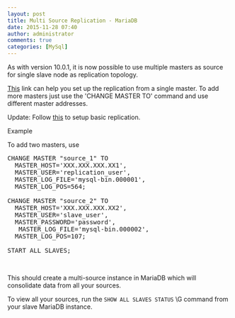 ```yaml
---
layout: post
title: Multi Source Replication - MariaDB
date: 2015-11-28 07:40
author: administrator
comments: true
categories: [MySql]
---
```

As with version 10.0.1, it is now possible to use multiple masters as source for single slave node as replication topology.

<a href="https://mariadb.com/kb/en/mariadb/documentation/replication/standard-replication/setting-up-replication/">This</a> link can help you set up the replication from a single master. To add more masters just use the 'CHANGE MASTER TO' command and use different master addresses.

Update: Follow <a href="https://www.digitalocean.com/community/tutorials/how-to-set-up-master-slave-replication-in-mysql" target="_blank">this</a> to setup basic replication.

Example

To add two masters, use
<pre class="lang:mysql decode:true ">CHANGE MASTER "source_1" TO 
  MASTER_HOST='XXX.XXX.XXX.XX1',
  MASTER_USER='replication_user',
  MASTER_LOG_FILE='mysql-bin.000001',
  MASTER_LOG_POS=564;

CHANGE MASTER "source_2" TO 
  MASTER_HOST='XXX.XXX.XXX.XX2',
  MASTER_USER='slave_user',
  MASTER_PASSWORD='password',
   MASTER_LOG_FILE='mysql-bin.000002',
  MASTER_LOG_POS=107;

START ALL SLAVES;</pre>
&nbsp;

This should create a multi-source instance in MariaDB which will consolidate data from all your sources.

To view all your sources, run the <code>SHOW ALL SLAVES STATUS</code> \G command from your slave MariaDB instance.
